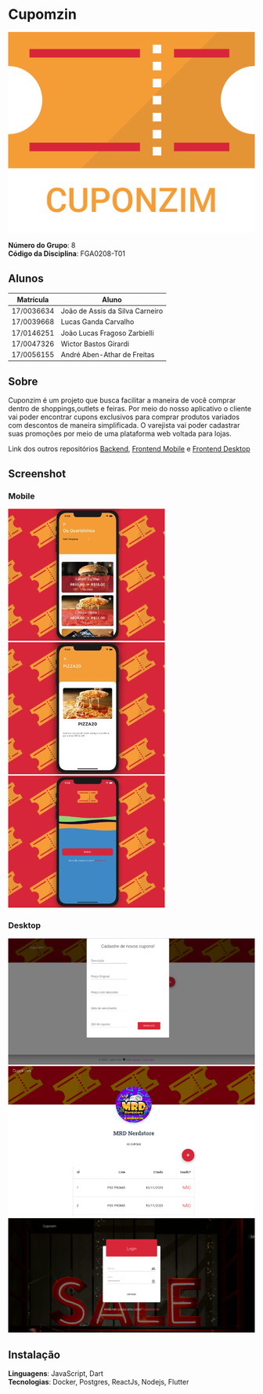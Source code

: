 # Cupomzin
<p align="center">
<img src="./docs/assets/img/CuponzimLogo.png"  />
</p>

**Número do Grupo**: 8<br>
**Código da Disciplina**: FGA0208-T01<br>

## Alunos
|Matrícula | Aluno |
| -- | -- |
| 17/0036634  | João de Assis da Silva Carneiro |
| 17/0039668  | Lucas Ganda Carvalho |
| 17/0146251  | João Lucas Fragoso Zarbielli |
| 17/0047326  | Wictor Bastos Girardi  |
| 17/0056155  | André Aben-Athar de Freitas |

## Sobre 
Cuponzim é um projeto que busca facilitar a maneira de você comprar dentro de shoppings,outlets e feiras. Por meio do nosso aplicativo o cliente vai poder encontrar cupons exclusivos para comprar produtos variados com descontos de maneira simplificada. O varejista vai poder cadastrar suas promoções por meio de uma plataforma web voltada para lojas.

Link dos outros repositórios
<a href='https://github.com/UnBArqDsw/2020.1_G8_CUPONZIM_BACKEND'>Backend</a>, <a href='https://github.com/UnBArqDsw/2020.1_G8_CUPONZIM_FRONTEND'>Frontend Mobile</a> e <a href='https://github.com/UnBArqDsw/2020.1_G8_CUPONZIM_FRONTEND_WEB'>Frontend Desktop</a>
## Screenshot 
### Mobile
<img src="./docs/images/tela1.jpg"  />
<img src="./docs/images/tela2.jpg"  />
<img src="./docs/images/tela3.jpg"  />

### Desktop
<img src="./docs/images/front_addingCoupon.png"  />
<img src="./docs/images/front_dash.png"  />
<img src="./docs/images/front_login.png"  />


## Instalação 
**Linguagens**: JavaScript, Dart<br>
**Tecnologias**: Docker, Postgres, ReactJs, Nodejs, Flutter<br>

